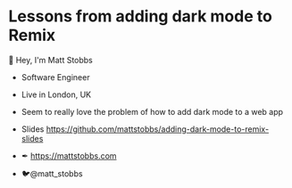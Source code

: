 # Lessons from adding dark mode to Remix

👋 Hey, I'm Matt Stobbs

- Software Engineer
- Live in London, UK 
- Seem to really love the problem of how to add dark mode to a web app

- Slides https://github.com/mattstobbs/adding-dark-mode-to-remix-slides
- ✒ https://mattstobbs.com
- 🐦@matt_stobbs